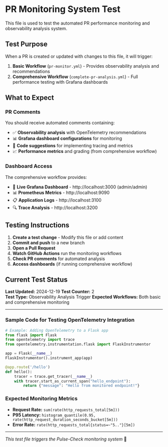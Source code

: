 # PR Monitoring System Test

This file is used to test the automated PR performance monitoring and observability analysis system.

## Test Purpose

When a PR is created or updated with changes to this file, it will trigger:

1. **Basic Workflow** (`pr-monitor.yml`) - Provides observability analysis and recommendations
2. **Comprehensive Workflow** (`complete-pr-analysis.yml`) - Full performance testing with Grafana dashboards

## What to Expect

### PR Comments
You should receive automated comments containing:
- ✅ **Observability analysis** with OpenTelemetry recommendations
- 📊 **Grafana dashboard configurations** for monitoring
- 🔧 **Code suggestions** for implementing tracing and metrics
- 📈 **Performance metrics** and grading (from comprehensive workflow)

### Dashboard Access
The comprehensive workflow provides:
- 🎯 **Live Grafana Dashboard** - http://localhost:3000 (admin/admin)
- 📊 **Prometheus Metrics** - http://localhost:9090
- 📋 **Application Logs** - http://localhost:3100
- 🔍 **Trace Analysis** - http://localhost:3200

## Testing Instructions

1. **Create a test change** - Modify this file or add content
2. **Commit and push** to a new branch
3. **Open a Pull Request** 
4. **Watch GitHub Actions** run the monitoring workflows
5. **Check PR comments** for automated analysis
6. **Access dashboards** (if running comprehensive workflow)

## Current Test Status

**Last Updated:** 2024-12-19
**Test Counter:** 2  
**Test Type:** Observability Analysis Trigger
**Expected Workflows:** Both basic and comprehensive monitoring

---

### Sample Code for Testing OpenTelemetry Integration

```python
# Example: Adding OpenTelemetry to a Flask app
from flask import Flask
from opentelemetry import trace
from opentelemetry.instrumentation.flask import FlaskInstrumentor

app = Flask(__name__)
FlaskInstrumentor().instrument_app(app)

@app.route('/hello')
def hello():
    tracer = trace.get_tracer(__name__)
    with tracer.start_as_current_span("hello_endpoint"):
        return {"message": "Hello from monitored endpoint!"}
```

### Expected Monitoring Metrics

- **Request Rate:** `sum(rate(http_requests_total[5m]))`
- **P95 Latency:** `histogram_quantile(0.95, rate(http_request_duration_seconds_bucket[5m]))`
- **Error Rate:** `rate(http_requests_total{status=~"5.."}[5m])`

---

*This test file triggers the Pulse-Check monitoring system* 🚀